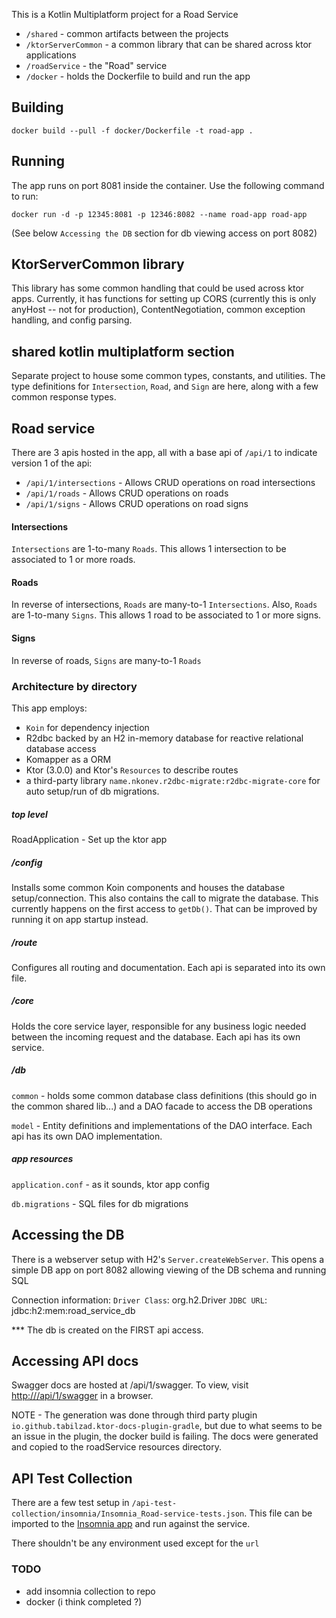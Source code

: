 This is a Kotlin Multiplatform project for a Road Service

* `/shared` - common artifacts between the projects
* `/ktorServerCommon` - a common library that can be shared across ktor applications
* `/roadService` - the "Road" service
* `/docker` - holds the Dockerfile to build and run the app

## Building
```
docker build --pull -f docker/Dockerfile -t road-app .
```

## Running
The app runs on port 8081 inside the container. Use the following command to run:
```
docker run -d -p 12345:8081 -p 12346:8082 --name road-app road-app
```

(See below `Accessing the DB` section for db viewing access on port 8082)

## KtorServerCommon library
This library has some common handling that could be used across ktor apps. Currently, it has
functions for setting up CORS (currently this is only anyHost -- not for production),
ContentNegotiation, common exception handling, and config parsing.

## shared kotlin multiplatform section
Separate project to house some common types, constants, and utilities. The type definitions for
`Intersection`, `Road`, and `Sign` are here, along with a few common response types.

## Road service 

There are 3 apis hosted in the app, all with a base api of `/api/1` to indicate version 1 of the api:
- `/api/1/intersections` - Allows CRUD operations on road intersections
- `/api/1/roads` - Allows CRUD operations on roads
- `/api/1/signs` - Allows CRUD operations on road signs

#### Intersections
`Intersections` are 1-to-many `Roads`. This allows 1 intersection to be associated to 1 or more roads.

#### Roads
In reverse of intersections, `Roads` are many-to-1 `Intersections`. 
Also, `Roads` are 1-to-many `Signs`. This allows 1 road to be associated to 1 or more signs.

#### Signs
In reverse of roads, `Signs` are many-to-1 `Roads`


### Architecture by directory
This app employs:
- `Koin` for dependency injection
- R2dbc backed by an H2 in-memory database for reactive relational database access
- Komapper as a ORM
- Ktor (3.0.0) and Ktor's `Resources` to describe routes
- a third-party library `name.nkonev.r2dbc-migrate:r2dbc-migrate-core` for auto setup/run of db migrations.

##### top level 
RoadApplication - Set up the ktor app 

##### /config
Installs some common Koin components and houses the database setup/connection. This also contains
the call to migrate the database. This currently happens on the first access to `getDb()`. That can
be improved by running it on app startup instead. 

##### /route
Configures all routing and documentation. Each api is separated into its own file. 

##### /core
Holds the core service layer, responsible for any business logic needed between the incoming request
and the database. Each api has its own service. 

##### /db
`common` - holds some common database class definitions (this should go in the common shared lib...) and a DAO facade to access the DB operations

`model` - Entity definitions and implementations of the DAO interface. Each api has its own DAO implementation. 

##### app resources
`application.conf` - as it sounds, ktor app config

`db.migrations` - SQL files for db migrations

## Accessing the DB
There is a webserver setup with H2's `Server.createWebServer`. This opens a simple DB app on port 8082
allowing viewing of the DB schema and running SQL

Connection information:
`Driver Class`: org.h2.Driver
`JDBC URL`: jdbc:h2:mem:road_service_db

*** The db is created on the FIRST api access.

## Accessing API docs
Swagger docs are hosted at /api/1/swagger. To view, visit [http://<host>/api/1/swagger]() in a browser.

NOTE - The generation was done through third party plugin `io.github.tabilzad.ktor-docs-plugin-gradle`, but
due to what seems to be an issue in the plugin, the docker build is failing. The docs were generated
and copied to the roadService resources directory.

## API Test Collection
There are a few test setup in `/api-test-collection/insomnia/Insomnia_Road-service-tests.json`. This
file can be imported to the [Insomnia app](https://insomnia.rest/) and run against the service. 

There shouldn't be any environment used except for the `url`

### TODO 
- add insomnia collection to repo
- docker (i think completed ?)
